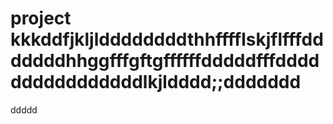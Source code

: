# project kkkddfjkljlddddddddthhfffflskjflfffdddddddhhggfffgftgffffffdddddfffddddddddddddddddlkjldddd;;ddddddd
ddddd